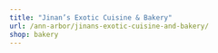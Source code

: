 ```yaml
---
title: "Jinan’s Exotic Cuisine & Bakery"
url: /ann-arbor/jinans-exotic-cuisine-and-bakery/
shop: bakery
---
```

